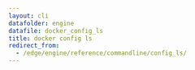 ```yaml
---
layout: cli
datafolder: engine
datafile: docker_config_ls
title: docker config ls
redirect_from:
  - /edge/engine/reference/commandline/config_ls/
---
```

